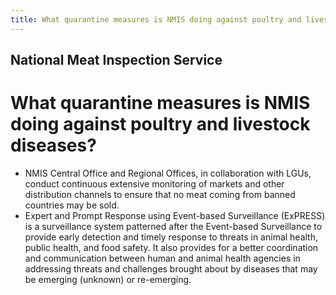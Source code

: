 ```yaml
---
title: What quarantine measures is NMIS doing against poultry and livestock diseases
---
```


## National Meat Inspection Service

# What quarantine measures is NMIS doing against poultry and livestock diseases?


 - NMIS Central Office and Regional Offices, in collaboration with LGUs, conduct continuous extensive monitoring of markets and other distribution channels to ensure that no meat coming from banned countries may be sold.
 - Expert and Prompt Response using Event-based Surveillance (ExPRESS) is a surveillance system patterned after the Event-based Surveillance to provide early detection and timely response to threats in animal health, public health, and food safety. It also provides for a better coordination and communication between human and animal health agencies in addressing threats and challenges brought about by diseases that may be emerging (unknown) or re-emerging.
